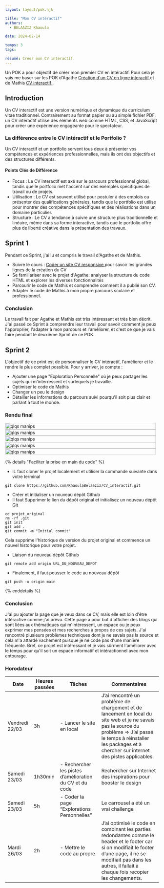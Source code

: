 ```yaml
---
layout: layout/pok.njk

title: "Mon CV intéractif"
authors:
  - BELAAZIZ Khaoula

date: 2024-02-14

temps: 3
tags:

résumé: Créer mon CV intéractif.
---
```

Un POK a pour objectif de créer mon premier CV en intéractif. Pour cela je vais me baser sur les POK d'Agathe [Création d'un CV en ligne interactif ](https://francoisbrucker.github.io/do-it/promos/2023-2024/Agathe-Rabachou/pok/temps-1/) et de Mathis [CV interactif ](https://francoisbrucker.github.io/do-it/promos/2023-2024/Mathis%20Schultz/pok/temps-2/).

## Introduction
Un CV interactif est une version numérique et dynamique du curriculum vitae traditionnel. Contrairement au format papier ou au simple fichier PDF, un CV interactif utilise des éléments web comme HTML, CSS, et JavaScript pour créer une expérience engageante pour le spectateur.

### La différence entre le CV intéractif et le Portfolio ?
Un CV interactif et un portfolio servent tous deux à présenter vos compétences et expériences professionnelles, mais ils ont des objectifs et des structures différents.
#### Points Clés de Différence
- Focus : Le CV interactif est axé sur le parcours professionnel global, tandis que le portfolio met l'accent sur des exemples spécifiques de travail ou de projets.
- Utilisation : Le CV est souvent utilisé pour postuler à des emplois ou présenter des qualifications générales, tandis que le portfolio est utilisé pour montrer des compétences spécifiques et des réalisations dans un domaine particulier.
- Structure : Le CV a tendance à suivre une structure plus traditionnelle et linéaire, même dans sa forme interactive, tandis que le portfolio offre plus de liberté créative dans la présentation des travaux.

## Sprint 1
Pendant ce Sprint, j'ai lu et compris le travail d'Agathe et de Mathis.
- Suivre le cours : [Coder un site CV responsive ](https://www.youtube.com/watch?v=KYDrF6OnuOE&list=PLcQBsrNMWIfJGc6GybxdxlqLSLz6YfSRg&index=1) pour savoir les grandes lignes de la création du CV
- Se familiariser avec le projet d'Agathe: analyser la structure du code HTML et explorer les diverses fonctionnalités
- Parcourir le code de Mathis et comprendre comment il a publié son CV.
- Adapter le code de Mathis à mon propre parcours scolaire et professionnel.
### Conclusion
Le travail fait par Agathe et Mathis est très intéressant et très bien décrit. J'ai passé ce Sprint à comprendre leur travail pour savoir comment je peux l'approprier, l'adapter à mon parcours et l'améliorer, et c'est ce que je vais faire pendant le deuxième Sprint de ce POK. 

## Sprint 2
L'objectif de ce print est de personnaliser le CV intéractif, l'améliorer et le rendre le plus complet possible. Pour y arriver, je compte :
- Ajouter une page "Exploration Personnelle" où je peux partager les sujets qui m'interressent et surlequels je travaille.
- Optimiser le code de Mathis
- Changer un peu le design
- Détailler les informations du parcours suivi pourqu'il soit plus clair et parlant à tout le monde.

### Rendu final

<div style="display: flex; justify-content: space-around;">
  <img src="https://raw.githubusercontent.com/do-it-ecm/promo-2023-2024/main/Khaoula-Belaaziz/pok/temps-3/im1.png" alt="qlqs manips" style="width: 100%; margin-right: 2%;">
</div>
<div style="display: flex; justify-content: space-around;">
  <img src="https://raw.githubusercontent.com/do-it-ecm/promo-2023-2024/main/Khaoula-Belaaziz/pok/temps-3/im2.png" alt="qlqs manips" style="width: 100%; margin-right: 2%;">
</div>
<div style="display: flex; justify-content: space-around;">
  <img src="https://raw.githubusercontent.com/do-it-ecm/promo-2023-2024/main/Khaoula-Belaaziz/pok/temps-3/im3.png" alt="qlqs manips" style="width: 100%; margin-right: 2%;">
</div>
<div style="display: flex; justify-content: space-around;">
  <img src="https://raw.githubusercontent.com/do-it-ecm/promo-2023-2024/main/Khaoula-Belaaziz/pok/temps-3/im4.png" alt="qlqs manips" style="width: 100%; margin-right: 2%;">
</div>
<div style="display: flex; justify-content: space-around;">
  <img src="https://raw.githubusercontent.com/do-it-ecm/promo-2023-2024/main/Khaoula-Belaaziz/pok/temps-3/im5.png" alt="qlqs manips" style="width: 100%; margin-right: 2%;">
</div>

{% details "Faciliter la prise en main du code" %}

- IL faut cloner le projet localement et  utiliser la commande suivante dans votre terminal
```
git clone https://github.com/KhaoulaBelaaziz/CV_interactif.git
``` 
- Créer et initialiser un nouveau dépôt Github
- Il faut Supprimer le lien du dépôt original et initialisez un nouveau dépôt Git
```
cd projet_original
rm -rf .git
git init
git add .
git commit -m "Initial commit"
``` 
Cela supprime l'historique de version du projet original et commence un nouvel historique pour votre projet.
- Liaison du nouveau dépôt Github
```
git remote add origin URL_DU_NOUVEAU_DEPOT
``` 
- Finalement, il faut pousser le code au nouveau dépôt 
```
git push -u origin main
``` 
{% enddetails %}

### Conclusion
J'ai pu ajouter la page que je veux dans ce CV, mais elle est loin d'être intéractive comme j'ai prévu. Cette page a pour but d'afficher des blogs qui sont liées aux thématiques qui m'intéressent, un espace ou je peux exprimer mes pensées et mes recherches à propos de ces sujets. J'ai rencontré plusieurs problèmes techniques dont je ne savais pas la source et cela m'a attardé vachement puisque je ne code pas d'une manière fréquente.
Bref, ce projet est intéressant et je vais sûrment l'améliorer avec le temps pour qu'il soit un espace informatif et intéractionnel avec mon entourage.
### Horodateur
| Date       | Heures passées | Tâches                           | Commentaires                                                    |
|------------|----------------|----------------------------------|-----------------------------------------------------------------|
| Vendredi 22/03 | 3h             | - Lancer le site en local        | J’ai rencontré un problème de chargement et de lancement en local du site web et je ne savais pas la source du problème => J’ai passé le temps à réinstaller les packages et à chercher sur internet des pistes applicables. |
| Samedi 23/03   | 1h30min        | - Rechercher les pistes d’amélioration du CV et du code | Rechercher sur Internet des inspirations pour booster le design |
| Samedi 23/03   | 5h             | - Coder la page “Explorations Personnelles” | Le carrousel a été un vrai challenge                           |
| Mardi 26/03    | 2h             | - Mettre le code au propre       | J’ai optimisé le code en combinant les parties redondantes comme le header et le footer car si on modifiait le footer d’une page, il ne se modifiait pas dans les autres, il fallait à chaque fois recopier les changements. |

